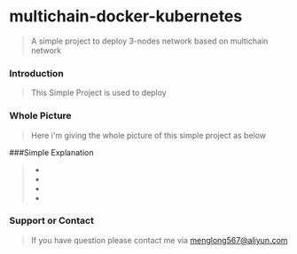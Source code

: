 # multichain-docker-kubernetes
> A simple project to deploy 3-nodes network based on multichain network

### Introduction
> This Simple Project is used to deploy

### Whole Picture
> Here i'm giving the whole picture of this simple project as below 

###Simple Explanation
> -
> -
> -
> -

### Support or Contact
> If you have question please contact me via menglong567@aliyun.com